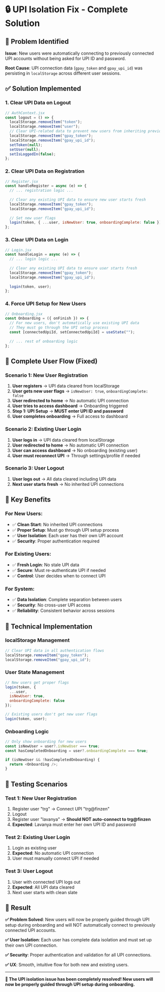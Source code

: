 # 🔒 UPI Isolation Fix - Complete Solution

## 🚨 Problem Identified

**Issue**: New users were automatically connecting to previously connected UPI accounts without being asked for UPI ID and password.

**Root Cause**: UPI connection data (`gpay_token` and `gpay_upi_id`) was persisting in `localStorage` across different user sessions.

## ✅ Solution Implemented

### **1. Clear UPI Data on Logout**
```javascript
// AuthContext.jsx
const logout = () => {
  localStorage.removeItem("token");
  localStorage.removeItem("user");
  // Clear UPI-related data to prevent new users from inheriting previous connections
  localStorage.removeItem("gpay_token");
  localStorage.removeItem("gpay_upi_id");
  setToken(null);
  setUser(null);
  setIsLoggedIn(false);
};
```

### **2. Clear UPI Data on Registration**
```javascript
// Register.jsx
const handleRegister = async (e) => {
  // ... registration logic ...
  
  // Clear any existing UPI data to ensure new user starts fresh
  localStorage.removeItem("gpay_token");
  localStorage.removeItem("gpay_upi_id");
  
  // Set new user flags
  login(token, { ...user, isNewUser: true, onboardingComplete: false });
};
```

### **3. Clear UPI Data on Login**
```javascript
// Login.jsx
const handleLogin = async (e) => {
  // ... login logic ...
  
  // Clear any existing UPI data to ensure user starts fresh
  localStorage.removeItem("gpay_token");
  localStorage.removeItem("gpay_upi_id");
  
  login(token, user);
};
```

### **4. Force UPI Setup for New Users**
```javascript
// Onboarding.jsx
const Onboarding = ({ onFinish }) => {
  // For new users, don't automatically use existing UPI data
  // They must go through the UPI setup process
  const [connectedUpiId, setConnectedUpiId] = useState("");
  
  // ... rest of onboarding logic
};
```

## 🔄 Complete User Flow (Fixed)

### **Scenario 1: New User Registration**
1. **User registers** → UPI data cleared from localStorage
2. **User gets new user flags** → `isNewUser: true`, `onboardingComplete: false`
3. **User redirected to home** → No automatic UPI connection
4. **User tries to access dashboard** → Onboarding triggered
5. **Step 1: UPI Setup** → **MUST enter UPI ID and password**
6. **User completes onboarding** → Full access to dashboard

### **Scenario 2: Existing User Login**
1. **User logs in** → UPI data cleared from localStorage
2. **User redirected to home** → No automatic UPI connection
3. **User can access dashboard** → No onboarding (existing user)
4. **User must reconnect UPI** → Through settings/profile if needed

### **Scenario 3: User Logout**
1. **User logs out** → All data cleared including UPI data
2. **Next user starts fresh** → No inherited UPI connections

## 🎯 Key Benefits

### **For New Users:**
- ✅ **Clean Start**: No inherited UPI connections
- ✅ **Proper Setup**: Must go through UPI setup process
- ✅ **User Isolation**: Each user has their own UPI account
- ✅ **Security**: Proper authentication required

### **For Existing Users:**
- ✅ **Fresh Login**: No stale UPI data
- ✅ **Secure**: Must re-authenticate UPI if needed
- ✅ **Control**: User decides when to connect UPI

### **For System:**
- ✅ **Data Isolation**: Complete separation between users
- ✅ **Security**: No cross-user UPI access
- ✅ **Reliability**: Consistent behavior across sessions

## 🔧 Technical Implementation

### **localStorage Management**
```javascript
// Clear UPI data in all authentication flows
localStorage.removeItem("gpay_token");
localStorage.removeItem("gpay_upi_id");
```

### **User State Management**
```javascript
// New users get proper flags
login(token, { 
  ...user, 
  isNewUser: true, 
  onboardingComplete: false 
});

// Existing users don't get new user flags
login(token, user);
```

### **Onboarding Logic**
```javascript
// Only show onboarding for new users
const isNewUser = user?.isNewUser === true;
const hasCompletedOnboarding = user?.onboardingComplete === true;

if (isNewUser && !hasCompletedOnboarding) {
  return <Onboarding />;
}
```

## 🧪 Testing Scenarios

### **Test 1: New User Registration**
1. Register user "trg" → Connect UPI "trg@finzen"
2. Logout
3. Register user "lavanya" → **Should NOT auto-connect to trg@finzen**
4. **Expected**: Lavanya must enter her own UPI ID and password

### **Test 2: Existing User Login**
1. Login as existing user
2. **Expected**: No automatic UPI connection
3. User must manually connect UPI if needed

### **Test 3: User Logout**
1. User with connected UPI logs out
2. **Expected**: All UPI data cleared
3. Next user starts with clean slate

## 🚀 Result

**✅ Problem Solved**: New users will now be properly guided through UPI setup during onboarding and will NOT automatically connect to previously connected UPI accounts.

**✅ User Isolation**: Each user has complete data isolation and must set up their own UPI connection.

**✅ Security**: Proper authentication and validation for all UPI connections.

**✅ UX**: Smooth, intuitive flow for both new and existing users.

---

**🎉 The UPI isolation issue has been completely resolved! New users will now be properly guided through UPI setup during onboarding.** 